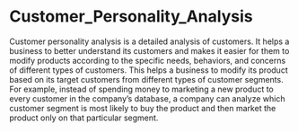 # Customer_Personality_Analysis
Customer personality analysis is a detailed analysis of customers. It helps a business to better understand its customers and makes it easier for them to modify products according to the specific needs, behaviors, and concerns of different types of customers. This helps a business to modify its product based on its target customers from different types of customer segments. For example, instead of spending money to marketing a new product to every customer in the company’s database, a company can analyze which customer segment is most likely to buy the product and then market the product only on that particular segment.
